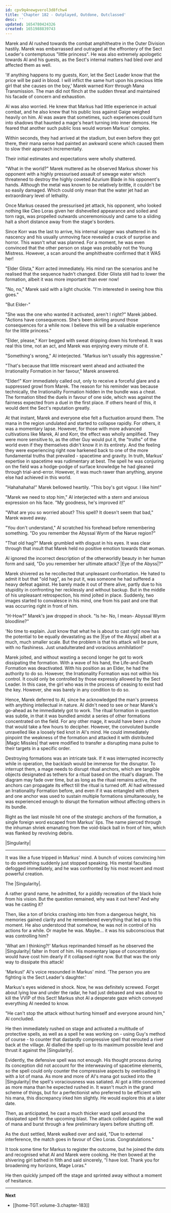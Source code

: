 ```yaml
---
id: cpv9q4newgverol3d8fchw4
title: 'Chapter 182 - Outplayed, Outdone, Outclassed'
desc: ''
updated: 1654780424326
created: 1651988839743
---
```


Marek and Al rushed towards the combat amphitheatre in the Outer Division hastily. Marek was embarrassed and outraged at the effrontery of the Sect Leader's contemptuous "little princess". He was also extremely apologetic towards Al and his guests, as the Sect's internal matters had bled over and affected them as well.

'If anything happens to my guests, Korr, let the Sect Leader know that the price will be paid in blood. I will inflict the same hurt upon his precious little girl that she causes on the boy,' Marek warned Korr through Mana Transmission. The man did not flinch at the sudden threat and maintained his facade of concern and exhaustion.

Al was also worried. He knew that Markus had little experience in actual combat, and he also knew that his public loss against Gaige weighed heavily on him. Al was aware that sometimes, such experiences could turn into shadows that haunted a mage's heart turning into inner demons. He feared that another such public loss would worsen Markus' complex.

Within seconds, they had arrived at the stadium, but even before they got there, their mana sense had painted an awkward scene which caused them to slow their approach incrementally.

Their initial estimates and expectations were wholly shattered.

"What in the world?" Marek muttered as he observed Markus shower his opponent with a highly pressurised assault of sewage water which threatened to destroy the highly coveted Azurium Blade in his opponent's hands. Although the metal was known to be relatively brittle, it couldn't be so easily damaged. Which could only mean that the water jet had an extraordinary level of lethality.

Once Markus ceased the pressurised jet attack, his opponent, who looked nothing like Cleo Loras given her dishevelled appearance and soiled and torn rags, was propelled outwards unceremoniously and came to a sliding halt a short distance away from the stage's borders.

Since Korr was the last to arrive, his internal snigger was shattered in its nascency and his usually unmoving face revealed a crack of surprise and horror. This wasn't what was planned. For a moment, he was even convinced that the other person on stage was probably not the Young Mistress. However, a scan around the amphitheatre confirmed that it WAS her!

"Elder Glista," Korr acted immediately. His mind ran the scenarios and he realised that the sequence hadn't changed. Elder Glista still had to lower the formation, albeit it was more important than ever now!

"No, no," Marek said with a light chuckle. "I'm interested in seeing how this goes."

"But Elder-"

"She was the one who wanted it activated, aren't I right?" Marek jabbed. "Actions have consequences. She's been skirting around those consequences for a while now. I believe this will be a valuable experience for the little princess."

"Elder, please," Korr begged with sweat dripping down his forehead. It was real this time, not an act, and Marek was enjoying every minute of it.

"Something's wrong," Al interjected. "Markus isn't usually this aggressive."

"That's because that little miscreant went ahead and activated the Irrationality Formation in her favour," Marek answered.

"Elder!" Korr immediately called out, only to receive a forceful glare and a suppressed growl from Marek. The reason for his reminder was because technically, the Irrationality Formation hidden in the bundle was a cheat. The formation tilted the duels in favour of one side, which was against the fairness expected from a duel in the first place. If others heard of this, it would dent the Sect's reputation greatly.

At that instant, Marek and everyone else felt a fluctuation around them. The mana in the region undulated and started to collapse rapidly. For others, it was a momentary lapse. However, for those with more advanced cultivations like Marek, Al and Korr, the effect was wholly amplified. They were more sensitive to, as the other Guy would put it, the "truths" of the world even if they themselves didn't know it in its entirety. And the feeling they were experiencing right now harkened back to one of the more fundamental truths that prevailed - spacetime and gravity. In truth, Markus' expertise in spacetime was rudimentary at best. The spell he was conjuring on the field was a hodge-podge of surface knowledge he had gleaned through trial-and-error. However, it was much rawer than anything, anyone else had achieved in this world.

"Hahahahaha!" Marek bellowed heartily. "This boy's got vigour. I like him!"

"Marek we need to stop him," Al interjected with a stern and anxious expression on his face. "My goodness, he's improved it!"

"What are you so worried about? This spell? It doesn't seem that bad," Marek waved away.

"You don't understand," Al scratched his forehead before remembering something. "Do you remember the Abyssal Wyrm of the Narue region?"

"That old hag?" Marek grumbled with disgust in his eyes. It was clear through that insult that Marek held no positive emotion towards that woman.

Al ignored the incorrect description of the otherworldly beauty in her human form and said, "Do you remember her ultimate attack? |Eye of the Abyss|?"

Marek shivered as he recollected that unpleasant confrontation. He hated to admit it but that "old hag", as he put it, was someone he had suffered a heavy defeat against. He barely made it out of there alive, partly due to his stupidity in confronting her recklessly and without backup. But in the middle of his unpleasant retrospection, his mind jolted in place. Suddenly, two images started to convalesce in his mind, one from his past and one that was occurring right in front of him.

"H-How?" Marek's jaw dropped in shock. "Is he- No, I mean- Abyssal Wyrm bloodline?"

'No time to explain. Just know that what he is about to cast right now has the potential to be equally devastating as the |Eye of the Abyss| albeit at a much, much smaller scale. But the problem is that his attack will be pure, with no flashiness. Just unadulterated and voracious annihilation!'

Marek jolted, and without wasting a second longer he got to work dissipating the formation. With a wave of his hand, the Life-and-Death Formation was deactivated. With his position as an Elder, he had the authority to do so. However, the Irrationality Formation was not within his control. It could only be controlled by those expressly allowed by the Sect Leader. In this case, the girl who was in the process of ceasing to exist had the key. However, she was barely in any condition to do so.

Hence, Marek deferred to Al, since he acknowledged the man's prowess with anything intellectual in nature. Al didn't need to see or hear Marek's go-ahead as he immediately got to work. The ritual formation in question was subtle, in that it was bundled amidst a series of other formations concentrated on the field. For any other mage, it would have been a chore that would take a few hours to decipher. However, the convoluted bundle unravelled like a loosely tied knot in Al's mind. He could immediately pinpoint the weakness of the formation and attacked it with distributed |Magic Missles| that were modified to transfer a disrupting mana pulse to their targets in a specific order.

Destroying formations was an intricate task. If it was interrupted incorrectly while in operation, the backlash would be immense for the disruptor. To interrupt them, a mage needs to disrupt ritual anchors, which are tangible objects designated as tethers for a ritual based on the ritual's diagram. The diagram may fade over time, but as long as the ritual remains active, the anchors can propagate its effect till the ritual is turned off. Al had witnessed an Irrationality Formation before, and even if it was entangled with others and one anchor was used to sustain multiple formations simultaneously, he was experienced enough to disrupt the formation without affecting others in its bundle.

Right as the last missile hit one of the strategic anchors of the formation, a single foreign word escaped from Markus' lips. The name pierced through the inhuman shriek emanating from the void-black ball in front of him, which was flanked by revolving debris.

|Singularity|

____

It was like a fuse tripped in Markus' mind. A bunch of voices convincing him to do something suddenly just stopped speaking. His mental faculties defogged immediately, and he was confronted by his most recent and most powerful creation.

The |Singularity|.

A rather grand name, he admitted, for a piddly recreation of the black hole from his vision. But the question remained, why was it out here? And why was he casting it?

Then, like a ton of bricks crashing into him from a dangerous height, his memories gained clarity and he remembered everything that led up to this moment. He also understood that somehow, he was not in control of his actions for a while. Or maybe he was. Maybe... it was his subconscious that was controlling him?

'What am I thinking?!' Markus reprimanded himself as he observed the |Singularity| falter in front of him. His momentary lapse of concentration would have cost him dearly if it collapsed right now. But that was the only way to dissipate this attack!

'Markus!' Al's voice resounded in Markus' mind. 'The person you are fighting is the Sect Leader's daughter.'

Markus's eyes widened in shock. Now, he was definitely screwed. Forget about lying low and under the radar, he had just debased and was about to kill the VVIP of this Sect! Markus shot Al a desperate gaze which conveyed everything Al needed to know.

"He can't stop the attack without hurting himself and everyone around him," Al concluded.

He then immediately rushed on stage and activated a multitude of protective spells, as well as a spell he was working on - using Guy's method of course - to counter that dastardly compressive spell that rerouted a river back at the village. Al dialled the spell up to its maximum possible level and thrust it against the |Singularity|.

Evidently, the defensive spell was not enough. His thought process during its conception did not account for the interweaving of spacetime elements, so the spell could only counter the compressive aspects by overloading it with a lot of mana. As more and more of Al's mana got sucked into the |Singularity| the spell's voraciousness was satiated. Al got a little concerned as more mana than he expected rushed in. It wasn't much in the grand scheme of things, but for a perfectionist who preferred to be efficient with his mana, this discrepancy irked him slightly. He would explore this at a later date.

Then, as anticipated, he cast a much thicker ward spell around the dissipated spell for the upcoming blast. The attack collided against the wall of mana and burst through a few preliminary layers before shutting off.

As the dust settled, Marek walked over and said, "Due to external interference, the match goes in favour of Cleo Loras. Congratulations."

It took some time for Markus to register the outcome, but he joined the dots and recognised what Al and Marek were cooking. He then bowed at the shivering girl bathed in filth and said sincerely, "I have lost. Thank you for broadening my horizons, Mage Loras."

He then quickly jumped off the stage and sprinted away without a moment of hesitance.

____

**Next**
* [[home-TGT.volume-3.chapter-183]]

